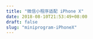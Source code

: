 ```yaml
---
title: "微信小程序适配 iPhone X"
date: 2018-08-10T21:53:49+08:00
draft: false
slug: "miniprogram-iPhoneX"
---
```

